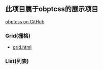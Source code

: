 ## 此项目属于obptcss的展示项目

[obptcss on GitHub](https://github.com/triday/obptcss/)

### Grid(栅格)

- [grid.html](./demos/grid/grid.html)



### List(列表)
